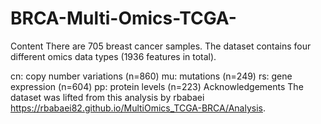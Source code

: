 # BRCA-Multi-Omics-TCGA-

Content
There are 705 breast cancer samples. The dataset contains four different omics data types (1936 features in total).

cn: copy number variations (n=860)
mu: mutations (n=249)
rs: gene expression (n=604)
pp: protein levels (n=223)
Acknowledgements
The dataset was lifted from this analysis by rbabaei https://rbabaei82.github.io/MultiOmics_TCGA-BRCA/Analysis.
